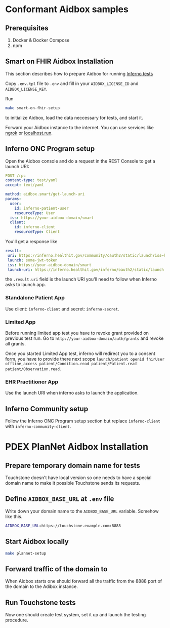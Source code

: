 # Conformant Aidbox samples

## Prerequisites

1. Docker & Docker Compose
2. npm

## Smart on FHIR Aidbox Installation
This section describes how to prepare Aidbox for running [Inferno tests](https://inferno.healthit.gov/)

Copy `.env.tpl` file to `.env` and fill in your `AIDBOX_LICENSE_ID` and `AIDBOX_LICENSE_KEY`.

Run
``` sh
make smart-on-fhir-setup
```
to initialize Aidbox, load the data neccessary for tests, and start it.

Forward your Aidbox instance to the internet. You can use services like [ngrok](https://ngrok.com/) or [localhost.run](https://localhost.run/).

## Inferno ONC Program setup
Open the Aidbox console and do a request in the REST Console to get a launch URI:
```yaml
POST /rpc
content-type: test/yaml
accept: text/yaml

method: aidbox.smart/get-launch-uri
params:
  user:
    id: inferno-patient-user
    resourceType: User
  iss: https://your-aidbox-domain/smart
  client:
    id: inferno-client
    resourceType: Client
```
You'll get a response like
```yaml
result:
 uri: https://inferno.healthit.gov/community/oauth2/static/launch?iss=https://your-aidbox-domain/smart&launch=some-jwt-token
 launch: some-jwt-token
 iss: https://your-aidbox-domain/smart
 launch-uri: https://inferno.healthit.gov/inferno/oauth2/static/launch
```
the `.result.uri` field is the launch URI you'll need to follow when Inferno asks to launch app.

### Standalone Patient App
Use client: `inferno-client` and secret: `inferno-secret`.

### Limited App
Before running limited app test you have to revoke grant provided on previous test run. Go to `http://your-aidbox-domain/auth/grants` and revoke all grants.

Once you started Limited App test, inferno will redirect you to a consent form, you have to provide there next scope `launch/patient openid fhirUser offline_access patient/Condition.read patient/Patient.read patient/Observation.read`.

### EHR Practitioner App
Use the launch URI when inferno asks to launch the application.

## Inferno Community setup
Follow the Inferno ONC Program setup section but replace `inferno-client` with `inferno-community-client`.

# PDEX PlanNet Aidbox Installation

## Prepare temporary domain name for tests

Touchstone doesn't have local version so one needs to have a special domain name to make it possible Touchstone sends its requests.

## Define `AIDBOX_BASE_URL` at `.env` file

Write down your domain name to the `AIDBOX_BASE_URL` variable. Somehow like this.

```bash
AIDBOX_BASE_URL=https://touchstone.example.com:8888
```

## Start Aidbox locally

```bash
make plannet-setup
```

## Forward traffic of the domain to 

When Aidbox starts one should forward all the traffic from the 8888 port of the domain to the Adibox instance.

## Run Touchstone tests

Now one should create test system, set it up and launch the testing procedure.
<!--
# Load Plannet Data Sets to Separate Aidbox Instance

Add 2 variables to your Aidbox environment and retart your instance.

``` bash
AIDBOX_ZEN_ENTRYPOINT="hl7-fhir-us-davinci-pdex-plan-net"
AIDBOX_ZEN_PATHS="url:zip:https://github.com/zen-lang/fhir/releases/latest/download/hl7-fhir-us-davinci-pdex-plan-net.zip"
```

Create `.env` file and define variables.

``` bash
AIDBOX_CLIENT_ID=$your_client_id
AIDBOX_CLIENT_SECRET=$your_client_secret
AIDBOX_BASE_URL=$your_aidbox_url
```

Populate sample Plannet data at Aidbox.

```bash
make plannet-data-load
```
-->
